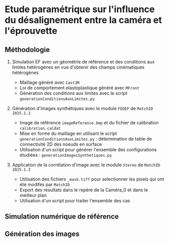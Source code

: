 # Etude paramétrique sur l'influence du désalignement entre la caméra et l'éprouvette 

## Méthodologie
1. Simulation EF avec un géométrie de référence et des conditions aux limites hétérogènes en vue d'obtenir des champs cinématiques hétérogènes 
    - Maillage généré avec `Cast3M` 
    - Loi de comportement elastoplastique généré avec `MFront`
    - Génération des conditions aux limites avec le script `generationConditionsAuxLimites.py`

2. Génération d'images synthétiques avec le module `FEDEF` de `MatchID 2025.1.2`
    - Image de référence `imageReference.bmp` et du fichier de calibration `calibration.caldat`
    - Mise en forme du maillage en utilisant le script `generationConditionsAuxLimites.py` : détermination de table de connectivité 2D des noeuds en surface
    - Utilisation d'un script pour générer l'ensemble des configurations étudiées : `generationImagesSynthetiques.py`

3. Application de la corrélation d'image avec le module `Stereo` de `MatchID 2025.1.2`
    - Utilisation des fichiers `_mask.tiff` pour selectionner les pixels qui ont été modifés par `MatchID`
    - Export des résultats dans le repère de la Caméra\_0 et dans le meilleur plan
    - Utilisation d'un script pour traiter l'ensemble des cas

## Simulation numérique de référence

## Génération des images 
